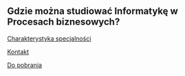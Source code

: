 ## Gdzie można studiować Informatykę w Procesach biznesowych?

[Charakterystyka specjalności](./preferences.md)

[Kontakt](./contact.md)

[Do pobrania](./downloads.md)
